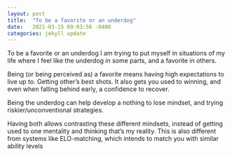 ```yaml
---
layout: post
title:  "To be a favorite or an underdog"
date:   2021-03-15 09:03:56 -0400
categories: jekyll update
---
```


To be a favorite or an underdog
I  am trying to put myself in situations of my life where I feel like the underdog in some parts, and a favorite in others. 

Being (or being perceived as) a favorite means having high expectations to live up to. Getting other’s best shots. It also gets you used to winning, and even when falling behind early, a confidence to recover.

Being the underdog can help develop a nothing to lose mindset, and trying riskier/unconventional strategies. 

Having both allows contrasting these different mindsets, instead of getting used to one mentality and thinking that’s my reality.  This is also different from systems like ELO-matching, which intends to match you with similar ability levels
